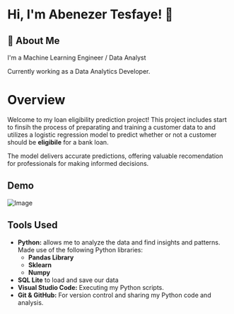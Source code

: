 # Hi, I'm Abenezer Tesfaye! 👋

## 🚀 About Me
I'm a Machine Learning Engineer / Data Analyst

Currently working as a Data Analytics Developer.

# Overview

Welcome to my loan eligibility prediction project! This project includes start to finsih the process of preparating and training a customer data to and utilizes a logistic regression model to predict whether or not a customer should be **eligibile** for a bank loan. 

The model delivers accurate predictions, offering valuable recomendation for professionals for making informed decisions.


## Demo

![Image](https://github.com/user-attachments/assets/6a3884ff-b408-4a30-bfda-00ba6ece4df1)


## Tools Used

- **Python:** allows me to analyze the data and find insights and patterns. Made use of the following Python libraries:
    - **Pandas Library** 
    - **Sklearn** 
    - **Numpy**  
- **SQL Lite** to load and save our data   
- **Visual Studio Code:** Executing my Python scripts.
- **Git & GitHub:** For version control and sharing my Python code and analysis.


